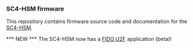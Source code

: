 ### SC4-HSM firmware

This repository contains firmware source code and documentation
for the [SC4-HSM](https://sc4.us/hsm).

*** NEW *** The SC4-HSM now has a [FIDO U2F](https://en.wikipedia.org/wiki/Universal_2nd_Factor) application (beta)!
